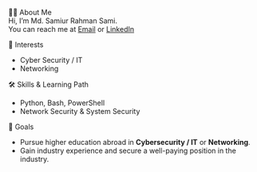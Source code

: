 👨‍💻 About Me  
Hi, I’m Md. Samiur Rahman Sami.<br/>
You can reach me at [Email](sami.bsl10@gmail.com) or [LinkedIn](https://www.linkedin.com/in/samisamiur96/)

👀 Interests
- Cyber Security / IT
- Networking
  
🛠️ Skills & Learning Path  
- Python, Bash, PowerShell  
- Network Security & System Security   

🚀 Goals  
- Pursue higher education abroad in **Cybersecurity / IT** or **Networking**.  
- Gain industry experience and secure a well-paying position in the industry.
